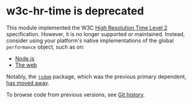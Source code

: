 # w3c-hr-time is deprecated

This module implemented the W3C [High Resolution Time Level 2](https://w3c.github.io/hr-time/) specification. However, it is no longer supported or maintained. Instead, consider using your platform's native implementations of the global `performance` object, such as on:

- [Node.js](https://nodejs.org/api/perf_hooks.html#perf_hooks_performance_now)
- [The web](https://developer.mozilla.org/en-US/docs/Web/API/Performance/now)

Notably, the [`jsdom`](https://github.com/jsdom/jsdom) package, which was the previous primary dependent, [has moved away](https://nodejs.org/api/globals.html#performance).

To browse code from previous versions, see [Git history](https://github.com/jsdom/w3c-hr-time/tree/v1.0.2).

